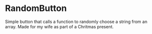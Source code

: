 # RandomButton
Simple button that calls a function to randomly choose a string from an array. Made for my wife as part of a Chritmas present.
